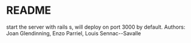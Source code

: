 # README
start the server with rails s, will deploy on port 3000 by default.
Authors: Joan Glendinning, Enzo Parriel, Louis Sennac--Savalle 
